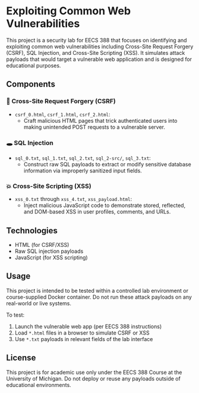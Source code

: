 # Exploiting Common Web Vulnerabilities

This project is a security lab for EECS 388 that focuses on identifying and exploiting common web vulnerabilities including Cross-Site Request Forgery (CSRF), SQL Injection, and Cross-Site Scripting (XSS). It simulates attack payloads that would target a vulnerable web application and is designed for educational purposes.

## Components

### 🛑 Cross-Site Request Forgery (CSRF)
- `csrf_0.html`, `csrf_1.html`, `csrf_2.html`: 
  - Craft malicious HTML pages that trick authenticated users into making unintended POST requests to a vulnerable server.

### 🕳️ SQL Injection
- `sql_0.txt`, `sql_1.txt`, `sql_2.txt`, `sql_2-src/`, `sql_3.txt`:
  - Construct raw SQL payloads to extract or modify sensitive database information via improperly sanitized input fields.

### 💥 Cross-Site Scripting (XSS)
- `xss_0.txt` through `xss_4.txt`, `xss_payload.html`: 
  - Inject malicious JavaScript code to demonstrate stored, reflected, and DOM-based XSS in user profiles, comments, and URLs.

## Technologies

- HTML (for CSRF/XSS)
- Raw SQL injection payloads
- JavaScript (for XSS scripting)

## Usage

This project is intended to be tested within a controlled lab environment or course-supplied Docker container. Do not run these attack payloads on any real-world or live systems.

To test:
1. Launch the vulnerable web app (per EECS 388 instructions)
2. Load `*.html` files in a browser to simulate CSRF or XSS
3. Use `*.txt` payloads in relevant fields of the lab interface


## License

This project is for academic use only under the EECS 388 Course at the University of Michigan. Do not deploy or reuse any payloads outside of educational environments.
